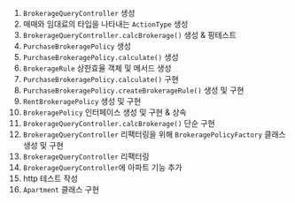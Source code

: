 1. `BrokerageQueryController` 생성
2. 매매와 임대료의 타입을 나타내는 `ActionType` 생성
3. `BrokerageQueryController.calcBrokerage()` 생성 & 핑테스트
4. `PurchaseBrokeragePolicy` 생성
5. `PurchaseBrokeragePolicy.calculate()` 생성
6. `BrokerageRule` 상한효율 객체 및 메서드 생성
7. `PurchaseBrokeragePolicy.calculate()` 구현
8. `PurchaseBrokeragePolicy.createBrokerageRule()` 생성 및 구현
9. `RentBrokeragePolicy` 생성 및 구현
10. `BrokeragePolicy` 인터페이스 생성 및 구현 & 상속
11. `BrokerageQueryController.calcBrokerage()` 단순 구현
12. `BrokerageQueryController` 리팩터링을 위해 `BrokeragePolicyFactory` 클래스 생성 및 구현
13. `BrokerageQueryController` 리팩터링
14. `BrokerageQueryController`에 아파트 기능 추가
15. http 테스트 작성
16. `Apartment` 클래스 구현